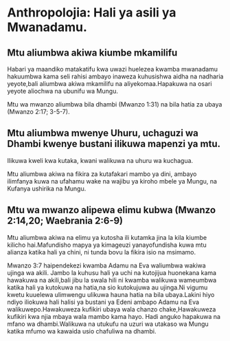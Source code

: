 ﻿# Anthropolojia: Hali ya asili ya Mwanadamu. 

## Mtu aliumbwa akiwa kiumbe mkamilifu

Habari ya maandiko matakatifu kwa uwazi huelezea kwamba mwanadamu hakuumbwa kama seli rahisi ambayo inaweza kuhusishwa aidha na nadharia yeyote,bali aliumbwa akiwa mkamilifu na aliyekomaa.Hapakuwa na osari yeyote aliochwa na ubunifu wa Mungu.

Mtu wa mwanzo aliumbwa bila dhambi (Mwanzo 1:31) na bila hatia za ubaya (Mwanzo 2:17; 3-5-7).

## Mtu aliumbwa mwenye Uhuru, uchaguzi wa Dhambi kwenye bustani ilikuwa mapenzi ya mtu.

Ilikuwa kweli kwa kutaka, kwani walikuwa na uhuru wa kuchagua.

Mtu aliumbwa akiwa na fikira za kutafakari mambo ya dini, ambayo ilimfanya kuwa na ufahamu wake na wajibu ya kiroho mbele ya Mungu, na Kufanya ushirika na Mungu.

## Mtu wa mwanzo alipewa elimu kubwa (Mwanzo 2:14,20; Waebrania 2:6-9)

Mtu aliumbwa akiwa na elimu ya kutosha ili kutamka jina la kila kiumbe kilicho hai.Mafundisho mapya ya kimageuzi yanayofundisha kuwa mtu alianza katika hali ya chini, ni tunda bovu la fikira isio na msimamo.
 
Mwanzo 3:7 haipendekezi kwamba Adamu na Eva waliumbwa wakiwa ujinga wa akili. Jambo la kuhusu hali ya uchi na kutojijua huonekana kama hawakuwa na akili,bali jibu la swala hili ni kwamba walikuwa wameumbwa katika hali ya kutokuwa na hatia,na sio kutokujuwa au ujinga.Ni vigumu kwetu kuuelewa ulimwengu ulikuwa hauna hatia na bila ubaya.Lakini hiyo ndiyo iliokuwa hali halisi ya bustani ya Edeni ambapo Adamu na Eva walikuwepo.Hawakuweza kufikiri ubaya wala chanzo chake,Hawakuweza kufikiri kwa njia mbaya wala mambo kama hayo. Hadi anguko hapakuwa na mfano wa dhambi.Walikuwa na utukufu na uzuri wa utakaso wa Mungu katika mfumo wa kawaida usio chafuliwa na dhambi.

